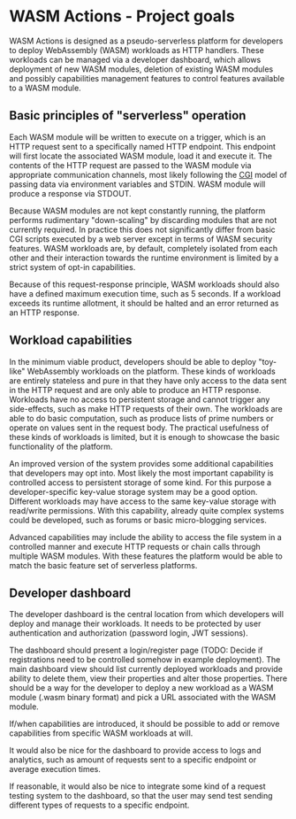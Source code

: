 # WASM Actions - Project goals

WASM Actions is designed as a pseudo-serverless platform for developers to deploy WebAssembly (WASM)
workloads as HTTP handlers. These workloads can be managed via a developer dashboard, which allows 
deployment of new WASM modules, deletion of existing WASM modules and possibly capabilities management
features to control features available to a WASM module.

## Basic principles of "serverless" operation

Each WASM module will be written to execute on a trigger, which is an HTTP request sent to a specifically named
HTTP endpoint. This endpoint will first locate the associated WASM module, load it and execute it. The contents of
the HTTP request are passed to the WASM module via appropriate communication channels, most likely following
the [CGI](https://en.wikipedia.org/wiki/Common_Gateway_Interface) model of passing data via environment variables
and STDIN. WASM module will produce a response via STDOUT.

Because WASM modules are not kept constantly running, the platform performs rudimentary "down-scaling" by
discarding modules that are not currently required. In practice this does not significantly differ from basic CGI
scripts executed by a web server except in terms of WASM security features. WASM workloads are, by default,
completely isolated from each other and their interaction towards the runtime environment is limited by
a strict system of opt-in capabilities.

Because of this request-response principle, WASM workloads should also have a defined maximum execution time,
such as 5 seconds. If a workload exceeds its runtime allotment, it should be halted and an error returned as
an HTTP response.

## Workload capabilities

In the minimum viable product, developers should be able to deploy "toy-like" WebAssembly workloads on the
platform. These kinds of workloads are entirely stateless and pure in that they have only access to the data
sent in the HTTP request and are only able to produce an HTTP response. Workloads have no access to persistent
storage and cannot trigger any side-effects, such as make HTTP requests of their own. The workloads are able
to do basic computation, such as produce lists of prime numbers or operate on values sent in the request
body. The practical usefulness of these kinds of workloads is limited, but it is enough to showcase the basic
functionality of the platform.

An improved version of the system provides some additional capabilities that developers may opt into. Most
likely the most important capability is controlled access to persistent storage of some kind. For this purpose
a developer-specific key-value storage system may be a good option. Different workloads may have access to
the same key-value storage with read/write permissions. With this capability, already quite complex systems
could be developed, such as forums or basic micro-blogging services.

Advanced capabilities may include the ability to access the file system in a controlled manner and execute
HTTP requests or chain calls through multiple WASM modules. With these features the platform would be able to
match the basic feature set of serverless platforms.

## Developer dashboard

The developer dashboard is the central location from which developers will deploy and manage their workloads.
It needs to be protected by user authentication and authorization (password login, JWT sessions).

The dashboard should present a login/register page (TODO: Decide if registrations need to be controlled somehow
in example deployment). The main dashboard view should list currently deployed workloads and provide ability
to delete them, view their properties and alter those properties. There should be a way for the developer to
deploy a new workload as a WASM module (.wasm binary format) and pick a URL associated with the WASM module.

If/when capabilities are introduced, it should be possible to add or remove capabilities from specific WASM
workloads at will.

It would also be nice for the dashboard to provide access to logs and analytics, such as amount of requests
sent to a specific endpoint or average execution times.

If reasonable, it would also be nice to integrate some kind of a request testing system to the dashboard, so
that the user may send test sending different types of requests to a specific endpoint.
